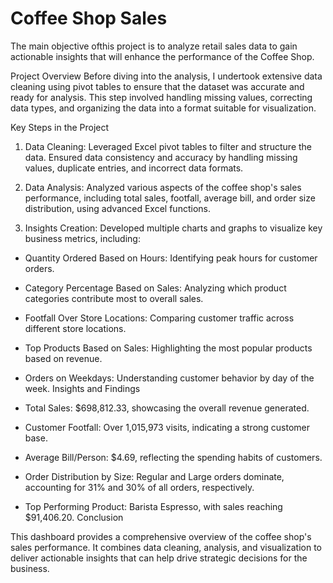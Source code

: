 # Coffee Shop Sales

The main objective ofthis project is to analyze retail sales data to gain actionable insights that will enhance the performance of the Coffee Shop.

Project Overview
Before diving into the analysis, I undertook extensive data cleaning using pivot tables to ensure that the dataset was accurate and ready for analysis. This step involved handling missing values, correcting data types, and organizing the data into a format suitable for visualization.

Key Steps in the Project
1. Data Cleaning: Leveraged Excel pivot tables to filter and structure the data. Ensured data consistency and accuracy by handling missing values, duplicate entries, and incorrect data formats.

2. Data Analysis: Analyzed various aspects of the coffee shop's sales performance, including total sales, footfall, average bill, and order size distribution, using advanced Excel functions.

3. Insights Creation: Developed multiple charts and graphs to visualize key business metrics, including:

* Quantity Ordered Based on Hours: Identifying peak hours for customer orders.
* Category Percentage Based on Sales: Analyzing which product categories contribute most to overall sales.
* Footfall Over Store Locations: Comparing customer traffic across different store locations.
* Top Products Based on Sales: Highlighting the most popular products based on revenue.
* Orders on Weekdays: Understanding customer behavior by day of the week.
Insights and Findings

* Total Sales: $698,812.33, showcasing the overall revenue generated.
* Customer Footfall: Over 1,015,973 visits, indicating a strong customer base.
* Average Bill/Person: $4.69, reflecting the spending habits of customers.
* Order Distribution by Size: Regular and Large orders dominate, accounting for 31% and 30% of all orders, respectively.
* Top Performing Product: Barista Espresso, with sales reaching $91,406.20.
Conclusion

This dashboard provides a comprehensive overview of the coffee shop's sales performance. It combines data cleaning, analysis, and visualization to deliver actionable insights that can help drive strategic decisions for the business.

